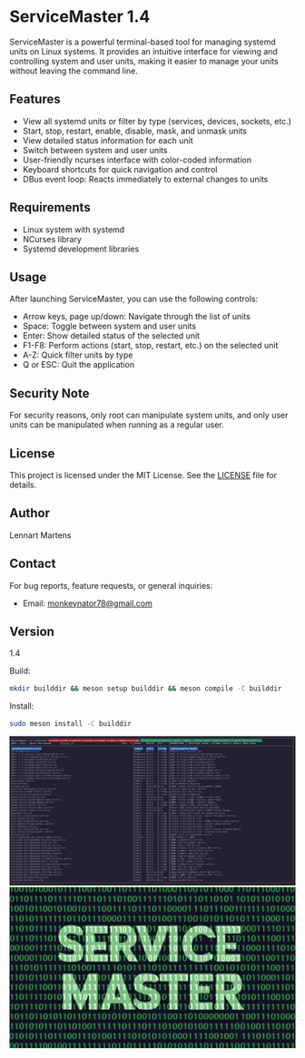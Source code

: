 # ServiceMaster 1.4

ServiceMaster is a powerful terminal-based tool for managing systemd units on Linux systems. It provides an intuitive interface for viewing and controlling system and user units, making it easier to manage your units without leaving the command line.

## Features

- View all systemd units or filter by type (services, devices, sockets, etc.)
- Start, stop, restart, enable, disable, mask, and unmask units
- View detailed status information for each unit
- Switch between system and user units
- User-friendly ncurses interface with color-coded information
- Keyboard shortcuts for quick navigation and control
- DBus event loop: Reacts immediately to external changes to units

## Requirements

- Linux system with systemd
- NCurses library
- Systemd development libraries

## Usage

After launching ServiceMaster, you can use the following controls:

- Arrow keys, page up/down: Navigate through the list of units
- Space: Toggle between system and user units
- Enter: Show detailed status of the selected unit
- F1-F8: Perform actions (start, stop, restart, etc.) on the selected unit
- A-Z: Quick filter units by type
- Q or ESC: Quit the application

## Security Note

For security reasons, only root can manipulate system units, and only user units can be manipulated when running as a regular user.

## License

This project is licensed under the MIT License. See the [LICENSE](LICENSE) file for details.

## Author

Lennart Martens

## Contact

For bug reports, feature requests, or general inquiries:
- Email: monkeynator78@gmail.com

## Version

1.4

Build:
```bash
mkdir builddir && meson setup builddir && meson compile -C builddir
```
Install:
```bash
sudo meson install -C builddir
```

<img src="servicemaster.png" alt="SM-screenshot"></img>
<img src="servicemaster-logo.jpeg" alt="SM-Logo"></img>
